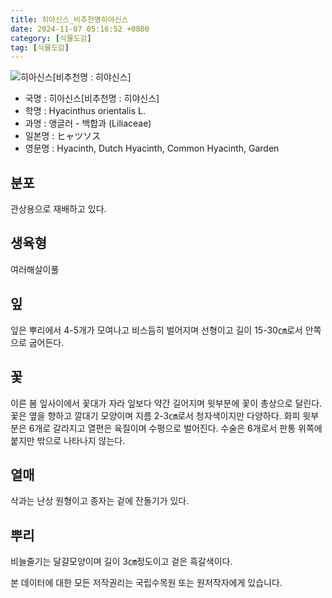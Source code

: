 ```yaml
---
title: 히아신스_비추천명히야신스
date: 2024-11-07 05:16:52 +0800
category: [식물도감]
tag: [식물도감]
---
```




![히아신스[비추천명 : 히야신스]](/fileUpload/plants/basic/Liliaceae/Hyacinthus/774/774_20160726175033541files_th2.jpg)
- 국명 : 히아신스[비추천명 : 히야신스]
- 학명 : Hyacinthus orientalis L.
- 과명 : 앵글러 - 백합과 (Liliaceae)
- 일본명 : ヒャツソス
- 영문명 : Hyacinth, Dutch Hyacinth, Common Hyacinth, Garden


## 분포
관상용으로 재배하고 있다.
## 생육형
여러해살이풀
## 잎
잎은 뿌리에서 4-5개가 모여나고 비스듬히 벌어지며 선형이고 길이 15-30㎝로서 안쪽으로 굽어든다.
## 꽃
이른 봄 잎사이에서 꽃대가 자라 잎보다 약간 길어지며 윗부분에 꽃이 총상으로 달린다. 꽃은 옆을 향하고 깔대기 모양이며 지름 2-3㎝로서 청자색이지만 다양하다. 화피 윗부분은 6개로 갈라지고 열편은 육질이며 수평으로 벌어진다. 수술은 6개로서 판통 위쪽에 붙지만 밖으로 나타나지 않는다.
## 열매
삭과는 난상 원형이고 종자는 겉에 잔돌기가 있다.
## 뿌리
비늘줄기는 달걀모양이며 길이 3㎝정도이고 겉은 흑갈색이다.






본 데이터에 대한 모든 저작권리는 국립수목원 또는 원저작자에게 있습니다.
